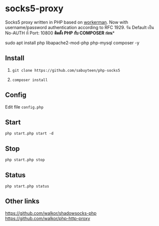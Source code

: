 # socks5-proxy
Socks5 proxy written in PHP based on [workerman](https://github.com/walkor/Workerman). Now with username/password authentication according to RFC 1929.
รัน Default เป็น No-AUTH ที่ Port: 10800 
**ติดตั้ง PHP กับ COMPOSER ก่อน***

sudo apt install php libapache2-mod-php php-mysql composer -y

## Install
1. ```git clone https://github.com/sabuyteen/php-socks5```

2. ```composer install```

## Config
Edit file ```config.php```

## Start
```php start.php start -d```

## Stop
```php start.php stop```

## Status
```php start.php status```

## Other links
https://github.com/walkor/shadowsocks-php  
https://github.com/walkor/php-http-proxy
